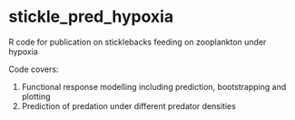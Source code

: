 # stickle_pred_hypoxia
R code for publication on sticklebacks feeding on zooplankton under hypoxia

Code covers:
1. Functional response modelling including prediction, bootstrapping and plotting
2. Prediction of predation under different predator densities
